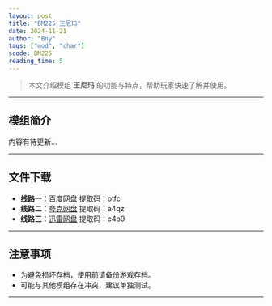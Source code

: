 ```yaml
---
layout: post
title: "BM225 王尼玛"
date: 2024-11-21
author: "Bny"
tags: ["mod", "char"]
scode: BM225
reading_time: 5
---
```


> 本文介绍模组 **王尼玛** 的功能与特点，帮助玩家快速了解并使用。

---

## 模组简介

内容有待更新...

---


## 文件下载
- **线路一**：[百度网盘](https://pan.baidu.com/s/1SWqMWU1QlT4b7QxQSYwOzw?pwd=otfc)  提取码：otfc  
- **线路二**：[夸克网盘](https://pan.quark.cn/s/e4ff295819df?pwd=a4qz)  提取码：a4qz  
- **线路三**：[迅雷网盘](https://pan.xunlei.com/s/VOCCbkH06sqZE1VwS0eTI2asA1?pwd=c4b9)  提取码：c4b9  

---

## 注意事项
- 为避免损坏存档，使用前请备份游戏存档。
- 可能与其他模组存在冲突，建议单独测试。

---

